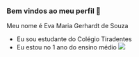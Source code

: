 ### Bem vindos ao meu perfil 🌸

Meu nome é Eva Maria Gerhardt de Souza 

- Eu sou estudante do Colégio Tiradentes 
- Eu estou no 1 ano do ensino médio
![](https://media1.tenor.com/m/nisaHYy8yAYAAAAd/besito-catlove.gif)
